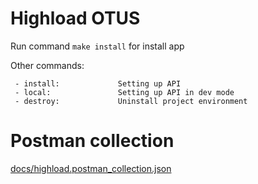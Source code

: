 # Highload OTUS
Run command ```make install``` for install app

Other commands:
```cgo
 - install:             Setting up API
 - local:               Setting up API in dev mode
 - destroy:             Uninstall project environment
```

# Postman collection
[docs/highload.postman_collection.json](docs/highload.postman_collection.json)